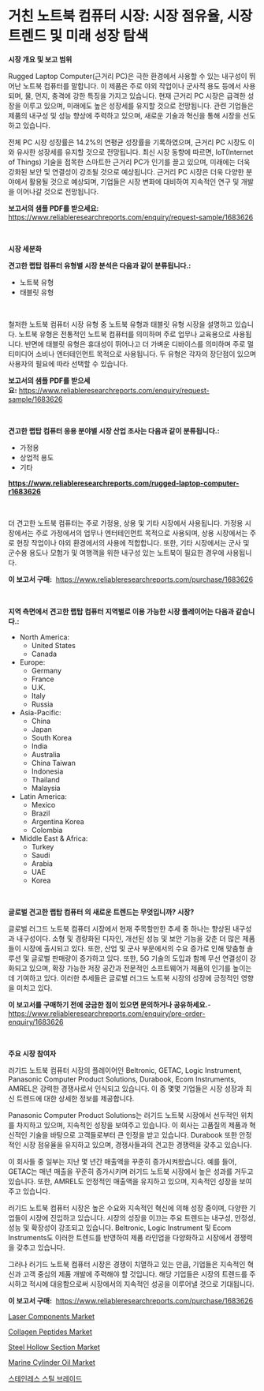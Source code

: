 <p><h1>거친 노트북 컴퓨터 시장: 시장 점유율, 시장 트렌드 및 미래 성장 탐색</h1></p><p><strong>시장 개요 및 보고 범위</strong></p>
<p><p>Rugged Laptop Computer(근거리 PC)은 극한 환경에서 사용할 수 있는 내구성이 뛰어난 노트북 컴퓨터를 말합니다. 이 제품은 주로 야외 작업이나 군사적 용도 등에서 사용되며, 물, 먼지, 충격에 강한 특징을 가지고 있습니다. 현재 근거리 PC 시장은 급격한 성장을 이루고 있으며, 미래에도 높은 성장세를 유지할 것으로 전망됩니다. 관련 기업들은 제품의 내구성 및 성능 향상에 주력하고 있으며, 새로운 기술과 혁신을 통해 시장을 선도하고 있습니다. </p><p>전체 PC 시장 성장률은 14.2%의 연평균 성장률을 기록하였으며, 근거리 PC 시장도 이와 유사한 성장세를 유지할 것으로 전망됩니다. 최신 시장 동향에 따르면, IoT(Internet of Things) 기술을 접목한 스마트한 근거리 PC가 인기를 끌고 있으며, 미래에는 더욱 강화된 보안 및 연결성이 강조될 것으로 예상됩니다. 근거리 PC 시장은 더욱 다양한 분야에서 활용될 것으로 예상되며, 기업들은 시장 변화에 대비하여 지속적인 연구 및 개발을 이어나갈 것으로 전망됩니다.</p></p>
<p><strong>보고서의 샘플 PDF를 받으세요:</strong> <a href="https://www.reliableresearchreports.com/enquiry/request-sample/1683626">https://www.reliableresearchreports.com/enquiry/request-sample/1683626</a></p>
<p>&nbsp;</p>
<p><strong>시장 세분화</strong></p>
<p><strong>견고한 랩탑 컴퓨터 유형별 시장 분석은 다음과 같이 분류됩니다.:</strong></p>
<p><ul><li>노트북 유형</li><li>태블릿 유형</li></ul></p>
<p>&nbsp;</p>
<p><p>철저한 노트북 컴퓨터 시장 유형 중 노트북 유형과 태블릿 유형 시장을 설명하고 있습니다. 노트북 유형은 전통적인 노트북 컴퓨터를 의미하며 주로 업무나 교육용으로 사용됩니다. 반면에 태블릿 유형은 휴대성이 뛰어나고 더 가벼운 디바이스를 의미하며 주로 멀티미디어 소비나 엔터테인먼트 목적으로 사용됩니다. 두 유형은 각자의 장단점이 있으며 사용자의 필요에 따라 선택할 수 있습니다.</p></p>
<p><strong>보고서의 샘플 PDF를 받으세요:</strong>&nbsp;<a href="https://www.reliableresearchreports.com/enquiry/request-sample/1683626">https://www.reliableresearchreports.com/enquiry/request-sample/1683626</a></p>
<p>&nbsp;</p>
<p><strong> 견고한 랩탑 컴퓨터 응용 분야별 시장 산업 조사는 다음과 같이 분류됩니다.:</strong></p>
<p><ul><li>가정용</li><li>상업적 용도</li><li>기타</li></ul></p>
<p><strong><a href="https://www.reliableresearchreports.com/rugged-laptop-computer-r1683626">https://www.reliableresearchreports.com/rugged-laptop-computer-r1683626</a></strong></p>
<p>&nbsp;</p>
<p><p>더 견고한 노트북 컴퓨터는 주로 가정용, 상용 및 기타 시장에서 사용됩니다. 가정용 시장에서는 주로 가정에서의 업무나 엔터테인먼트 목적으로 사용되며, 상용 시장에서는 주로 현장 작업이나 야외 환경에서의 사용에 적합합니다. 또한, 기타 시장에서는 군사 및 군수용 용도나 모험가 및 여행객을 위한 내구성 있는 노트북이 필요한 경우에 사용됩니다.</p></p>
<p><strong>이 보고서 구매:</strong>&nbsp; <a href="https://www.reliableresearchreports.com/purchase/1683626">https://www.reliableresearchreports.com/purchase/1683626</a></p>
<p>&nbsp;</p>
<p><strong>지역 측면에서 견고한 랩탑 컴퓨터 지역별로 이용 가능한 시장 플레이어는 다음과 같습니다.:</strong></p>
<p><ul>
    <li>
        North America:
        <ul>
            <li>United States</li>
            <li>Canada</li>
        </ul>
    </li>
    <li>
        Europe:
        <ul>
            <li>Germany</li>
            <li>France</li>
            <li>U.K.</li>
            <li>Italy</li>
            <li>Russia</li>
        </ul>
    </li>
    <li>
        Asia-Pacific:
        <ul>
            <li>China</li>
            <li>Japan</li>
            <li>South Korea</li>
            <li>India</li>
            <li>Australia</li>
            <li>China Taiwan</li>
            <li>Indonesia</li>
            <li>Thailand</li>
            <li>Malaysia</li>
        </ul>
    </li>
    <li>
        Latin America:
        <ul>
            <li>Mexico</li>
            <li>Brazil</li>
            <li>Argentina Korea</li>
            <li>Colombia</li>
        </ul>
    </li>
    <li>
        Middle East & Africa:
        <ul>
            <li>Turkey</li>
            <li>Saudi</li>
            <li>Arabia</li>
            <li>UAE</li>
            <li>Korea</li>
        </ul>
    </li>
    </ul></p>
<p>&nbsp;</p>
<p><strong>글로벌 견고한 랩탑 컴퓨터 의 새로운 트렌드는 무엇입니까? 시장?</strong></p>
<p><p>글로벌 러그드 노트북 컴퓨터 시장에서 현재 주목할만한 추세 중 하나는 향상된 내구성과 내구성이다. 소형 및 경량화된 디자인, 개선된 성능 및 보안 기능을 갖춘 더 많은 제품들이 시장에 출시되고 있다. 또한, 산업 및 군사 부문에서의 수요 증가로 인해 맞춤형 솔루션 및 글로벌 판매량이 증가하고 있다. 또한, 5G 기술의 도입과 함께 무선 연결성이 강화되고 있으며, 확장 가능한 저장 공간과 전문적인 소프트웨어가 제품의 인기를 높이는 데 기여하고 있다. 이러한 추세들은 글로벌 러그드 노트북 시장의 성장에 긍정적인 영향을 미치고 있다.</p></p>
<p><strong>이 보고서를 구매하기 전에 궁금한 점이 있으면 문의하거나 공유하세요.</strong>- <a href="https://www.reliableresearchreports.com/enquiry/pre-order-enquiry/1683626">https://www.reliableresearchreports.com/enquiry/pre-order-enquiry/1683626</a></p>
<p>&nbsp;</p>
<p><strong>주요 시장 참여자</strong></p>
<p><p>러기드 노트북 컴퓨터 시장의 플레이어인 Beltronic, GETAC, Logic Instrument, Panasonic Computer Product Solutions, Durabook, Ecom Instruments, AMREL은 강력한 경쟁사로서 인식되고 있습니다. 이 중 몇몇 기업들은 시장 성장과 최신 트렌드에 대한 상세한 정보를 제공합니다.</p><p>Panasonic Computer Product Solutions는 러기드 노트북 시장에서 선두적인 위치를 차지하고 있으며, 지속적인 성장을 보여주고 있습니다. 이 회사는 고품질의 제품과 혁신적인 기술을 바탕으로 고객들로부터 큰 인정을 받고 있습니다. Durabook 또한 안정적인 시장 점유율을 유지하고 있으며, 경쟁사들과의 견고한 경쟁력을 갖추고 있습니다.</p><p>이 회사들 중 일부는 지난 몇 년간 매출액을 꾸준히 증가시켜왔습니다. 예를 들어, GETAC는 매년 매출을 꾸준히 증가시키며 러기드 노트북 시장에서 높은 성과를 거두고 있습니다. 또한, AMREL도 안정적인 매출액을 유지하고 있으며, 지속적인 성장을 보여주고 있습니다.</p><p>러기드 노트북 컴퓨터 시장은 높은 수요와 지속적인 혁신에 의해 성장 중이며, 다양한 기업들이 시장에 진입하고 있습니다. 시장의 성장을 이끄는 주요 트렌드는 내구성, 안정성, 성능 및 확장성이 강조되고 있습니다. Beltronic, Logic Instrument 및 Ecom Instruments도 이러한 트렌드를 반영하여 제품 라인업을 다양화하고 시장에서 경쟁력을 갖추고 있습니다.</p><p>그러나 러기드 노트북 컴퓨터 시장은 경쟁이 치열하고 있는 만큼, 기업들은 지속적인 혁신과 고객 중심의 제품 개발에 주력해야 할 것입니다. 해당 기업들은 시장의 트렌드를 주시하고 적시에 대응함으로써 시장에서의 지속적인 성공을 이루어낼 것으로 기대됩니다.</p></p>
<p><strong>이 보고서 구매:</strong>&nbsp;&nbsp;<a href="https://www.reliableresearchreports.com/purchase/1683626">https://www.reliableresearchreports.com/purchase/1683626</a></p>
<p><p><a href="https://github.com/bmorecock/Market-Research-Report-List-2/blob/main/laser-components-market.md">Laser Components Market</a></p><p><a href="https://www.linkedin.com/pulse/collagen-peptides-market-size-focuses-dynamics-in-depth-analysis-g812f?trackingId=%2FtmW0RRvLse0%2B3pUzdec%2Fg%3D%3D">Collagen Peptides Market</a></p><p><a href="https://issuu.com/reportprime-2/docs/steel-hollow-section-market-size-2030.pptx">Steel Hollow Section Market</a></p><p><a href="https://www.linkedin.com/pulse/marine-cylinder-oil-market-offers-provide-insightful-data-time-hmetf?trackingId=rEgQ%2BNurYCI52UD10LN%2BMA%3D%3D">Marine Cylinder Oil Market</a></p><p><a href="https://github.com/vs10l4sfg5c/Market-Research-Report-List-1/blob/main/292129624064.md">스테인레스 스틸 브레이드</a></p></p>